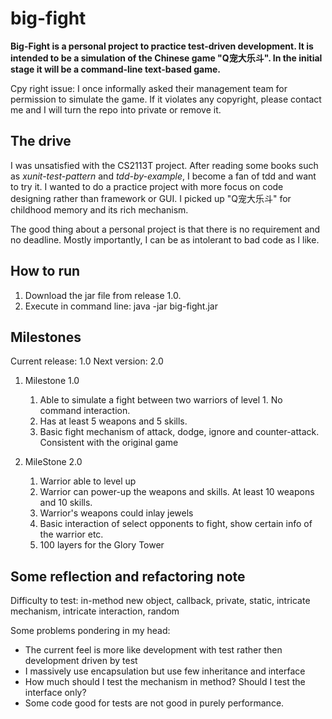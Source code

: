 # big-fight

**Big-Fight is a personal project to practice test-driven development. It is intended to be a simulation of the Chinese game "Q宠大乐斗".
In the initial stage it will be a command-line text-based game.** 

Cpy right issue: I once informally asked their management team for permission to simulate the game. If it violates any copyright, please contact me and I will turn the repo into private or remove it.

## The drive
I was unsatisfied with the CS2113T project. After reading some books such as _xunit-test-pattern_ and _tdd-by-example_, I become a fan of tdd and want to try it. I wanted to do a practice project with more focus on code designing rather than framework or GUI. I picked up "Q宠大乐斗" for childhood memory and its rich mechanism.

The good thing about a personal project is that there is no requirement and no deadline. Mostly importantly, I can be as intolerant to bad code as I like.

## How to run
1. Download the jar file from release 1.0.
2. Execute in command line: java -jar big-fight.jar

## Milestones
Current release: 1.0
Next version: 2.0

1. Milestone 1.0
    1. Able to simulate a fight between two warriors of level 1. No command interaction.
    2. Has at least 5 weapons and 5 skills. 
    3. Basic fight mechanism of attack, dodge, ignore and counter-attack. Consistent with the original game

2. MileStone 2.0
    1. Warrior able to level up
    2. Warrior can power-up the weapons and skills. At least 10 weapons and 10 skills.
    3. Warrior's weapons could inlay jewels
    4. Basic interaction of select opponents to fight, show certain info of the warrior etc.
    5. 100 layers for the Glory Tower
 
 ## Some reflection and refactoring note
 Difficulty to test: in-method new object, callback, private, static, intricate mechanism, intricate interaction, random
 
 Some problems pondering in my head:
 * The current feel is more like development with test rather then development driven by test
 * I massively use encapsulation but use few inheritance and interface
 * How much should I test the mechanism in method? Should I test the interface only?
 * Some code good for tests are not good in purely performance.
